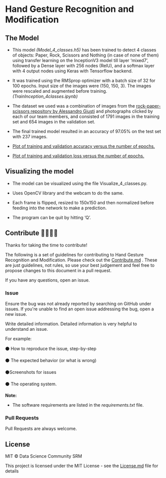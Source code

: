 # Hand Gesture Recognition and Modification
 
## The Model
- This model _(Model_4_classes.h5)_ has been trained to detect 4 classes of objects: Paper, Rock, Scissors and Nothing (in case of none of them) using transfer learning on the InceptionV3 model till layer ‘mixed7’, followed by a Dense layer with 256 nodes (RelU), and a softmax layer with 4 output nodes using Keras with Tensorflow backend. 

- It was trained using the RMSprop optimizer with a batch size of 32 for 100 epochs. Input size of the images were (150, 150, 3). The images were rescaled and augmented before training. _(TrainInception_4classes.ipynb)_

- The dataset we used was a combination of images from the [rock-paper-scissors repository by Alessandro Giusti](https://github.com/alessandro-giusti/rock-paper-scissors/tree/master/datasets/final) and photographs clicked by each of our team members, and consisted of 1791 images in the training set and 654 images in the validation set.

- The final trained model resulted in an accuracy of 97.05% on the test set with 237 images.

- [Plot of training and validation accuracy versus the number of epochs.](https://drive.google.com/file/d/1icTGo5AldnyNEkTA-ejK2UIKDOVHnYJD/view?usp=sharing)

- [Plot of training and validation loss versus the number of epochs.](https://drive.google.com/file/d/14EKIrOiv1DzNoDQWFEBZ5daXIuKBsPUI/view?usp=sharing)

## Visualizing the model

- The model can be visualized using the file Visualize_4_classes.py.

- Uses OpenCV library and the webcam to do the same.

- Each frame is flipped, resized to 150x150 and then normalized before feeding into the network to make a prediction. 

- The program can be quit by hitting ‘Q’.

## Contribute 👨‍👨‍👧‍👦

Thanks for taking the time to contribute!

The following is a set of guidelines for contributing to Hand Gesture Recognition and Modification. Please check out the [Contribute.md](https://github.com/Data-Science-Community-SRM/hand-gesture-recognition-and-modification/blob/master/Contribute.md) . These are just guidelines, not rules, so use your best judgement and feel free to propose changes to this document in a pull request.

If you have any questions, open an issue.

### Issue 

Ensure the bug was not already reported by searching on GitHub under issues. If you're unable to find an open issue addressing the bug, open a new issue.

Write detailed information. Detailed information is very helpful to understand an issue.

For example:

⚫ How to reproduce the issue, step-by-step

⚫ The expected behavior (or what is wrong)

⚫Screenshots for issues

⚫ The operating system.


**Note:**

- The software requirements are listed in the _requirements.txt_ file.

### Pull Requests

Pull Requests are always welcome.

## License

MIT © Data Science Community SRM

This project is licensed under the MIT License - see the [License.md](https://github.com/Data-Science-Community-SRM/hand-gesture-recognition-and-modification/blob/master/License.md) file for details

